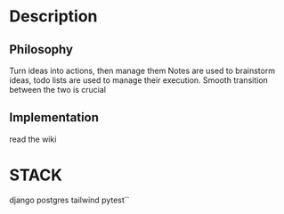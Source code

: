 # Description
## Philosophy
Turn ideas into actions, then manage them
Notes are used to brainstorm ideas, todo lists are used to manage their execution. 
Smooth transition between the two is crucial
## Implementation
read the wiki
# STACK
django
postgres
tailwind
pytest``
